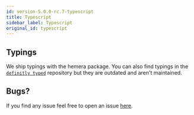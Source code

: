 ```yaml
---
id: version-5.0.0-rc.7-typescript
title: Typescript
sidebar_label: Typescript
original_id: typescript
---
```


## Typings

We ship typings with the hemera package. You can also find typings in the [`definitly typed`](https://github.com/DefinitelyTyped/DefinitelyTyped/tree/master/types/nats-hemera) repository but they are outdated and aren't maintained.

## Bugs?

If you find any issue feel free to open an issue [here](https://github.com/hemerajs/hemera/issues/new).
